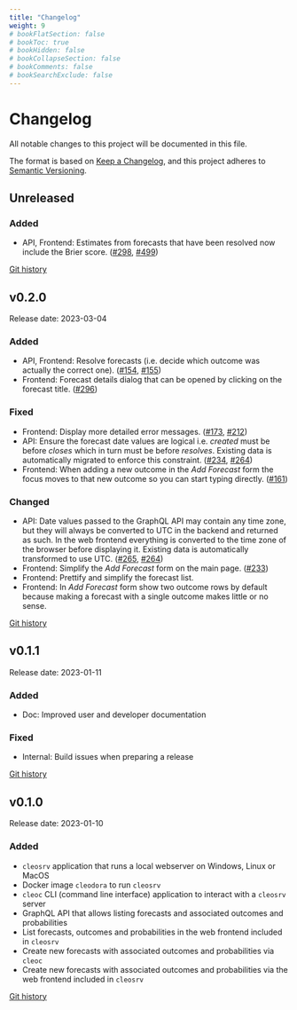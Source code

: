 ```yaml
---
title: "Changelog"
weight: 9
# bookFlatSection: false
# bookToc: true
# bookHidden: false
# bookCollapseSection: false
# bookComments: false
# bookSearchExclude: false
---
```


# Changelog

All notable changes to this project will be documented in this file.

The format is based on [Keep a Changelog](https://keepachangelog.com/en/1.1.0/),
and this project adheres to [Semantic Versioning](https://semver.org/spec/v2.0.0.html).


## Unreleased

### Added

* API, Frontend: Estimates from forecasts that have been resolved now include
  the Brier score.
  ([#298](https://github.com/cleodora-forecasting/cleodora/issues/298),
  [#499](https://github.com/cleodora-forecasting/cleodora/issues/499))

[Git history](https://github.com/cleodora-forecasting/cleodora/compare/v0.2.0...HEAD)


## v0.2.0

Release date: 2023-03-04


### Added

* API, Frontend: Resolve forecasts (i.e. decide which outcome was actually the
  correct one).
  ([#154](https://github.com/cleodora-forecasting/cleodora/issues/154),
  [#155](https://github.com/cleodora-forecasting/cleodora/issues/155))
* Frontend: Forecast details dialog that can be opened by clicking on the
  forecast title.
  ([#296](https://github.com/cleodora-forecasting/cleodora/issues/296))


### Fixed

* Frontend: Display more detailed error messages.
  ([#173](https://github.com/cleodora-forecasting/cleodora/issues/173),
  [#212](https://github.com/cleodora-forecasting/cleodora/issues/212))
* API: Ensure the forecast date values are logical i.e. _created_ must be
  before _closes_ which in turn must be before _resolves_. Existing data is
  automatically migrated to enforce this constraint.
  ([#234](https://github.com/cleodora-forecasting/cleodora/issues/234),
  [#264](https://github.com/cleodora-forecasting/cleodora/issues/264))
* Frontend: When adding a new outcome in the _Add Forecast_ form the focus
  moves to that new outcome so you can start typing directly.
  ([#161](https://github.com/cleodora-forecasting/cleodora/issues/161))


### Changed

* API: Date values passed to the GraphQL API may contain any time zone, but
  they will always be converted to UTC in the backend and returned as such. In
  the web frontend everything is converted to the time zone of the browser
  before displaying it. Existing data is automatically transformed to use UTC.
  ([#265](https://github.com/cleodora-forecasting/cleodora/issues/265),
  [#264](https://github.com/cleodora-forecasting/cleodora/issues/264))
* Frontend: Simplify the _Add Forecast_ form on the main page.
  ([#233](https://github.com/cleodora-forecasting/cleodora/issues/233))
* Frontend: Prettify and simplify the forecast list.
* Frontend: In _Add Forecast_ form show two outcome rows by default because
  making a forecast with a single outcome makes little or no sense.


[Git history](https://github.com/cleodora-forecasting/cleodora/compare/v0.1.1...v0.2.0)


## v0.1.1

Release date: 2023-01-11


### Added

* Doc: Improved user and developer documentation


### Fixed

* Internal: Build issues when preparing a release


[Git history](https://github.com/cleodora-forecasting/cleodora/compare/v0.1.0...v0.1.1)


## v0.1.0

Release date: 2023-01-10


### Added

- `cleosrv` application that runs a local webserver on Windows, Linux or MacOS
- Docker image `cleodora` to run `cleosrv`
- `cleoc` CLI (command line interface) application to interact with a `cleosrv`
  server
- GraphQL API that allows listing forecasts and associated outcomes and
  probabilities
- List forecasts, outcomes and probabilities in the web frontend included in
  `cleosrv`
- Create new forecasts with associated outcomes and probabilities via `cleoc`
- Create new forecasts with associated outcomes and probabilities via the web
  frontend included in `cleosrv`


[Git history](https://github.com/cleodora-forecasting/cleodora/commits/v0.1.0)
